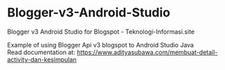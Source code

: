 # Blogger-v3-Android-Studio
Blogger v3 Android Studio for Blogspot - Teknologi-Informasi.site

Example of using Blogger Api v3 blogspot to Android Studio Java<br/>
Read documentation at: https://www.adityasubawa.com/membuat-detail-activity-dan-kesimpulan
